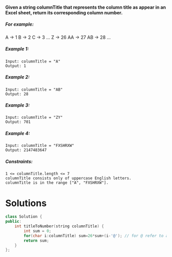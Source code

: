 #### Given a string columnTitle that represents the column title as appear in an Excel sheet, return its corresponding column number.

##### For example:

A -> 1
B -> 2
C -> 3
...
Z -> 26
AA -> 27
AB -> 28 
...

 

##### Example 1:
````
Input: columnTitle = "A"
Output: 1
````
##### Example 2:
````
Input: columnTitle = "AB"
Output: 28
````
##### Example 3:
````
Input: columnTitle = "ZY"
Output: 701
````
##### Example 4:
````
Input: columnTitle = "FXSHRXW"
Output: 2147483647
````
 

##### Constraints:

    1 <= columnTitle.length <= 7
    columnTitle consists only of uppercase English letters.
    columnTitle is in the range ["A", "FXSHRXW"].

# Solutions

```cpp
class Solution {
public:
    int titleToNumber(string columnTitle) {
        int sum = 0;
        for(char i:columnTitle) sum=26*sum+(i-'@'); // for @ refer to ascii table
        return sum;
    }
};

```